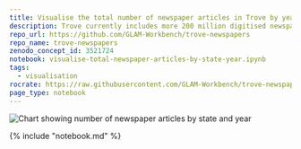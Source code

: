 ```yaml
---
title: Visualise the total number of newspaper articles in Trove by year and state
description: Trove currently includes more 200 million digitised newspaper articles published between 1803 and 2015. In this notebook we explore how those newspaper articles are distributed over time, and by state.
repo_url: https://github.com/GLAM-Workbench/trove-newspapers
repo_name: trove-newspapers
zenodo_concept_id: 3521724
notebook: visualise-total-newspaper-articles-by-state-year.ipynb
tags:
  - visualisation
rocrate: https://raw.githubusercontent.com/GLAM-Workbench/trove-newspapers/master/ro-crate-metadata.json
page_type: notebook
---
```


![Chart showing number of newspaper articles by state and year](../images/trove-newspapers-states.png)


{% include "notebook.md" %}